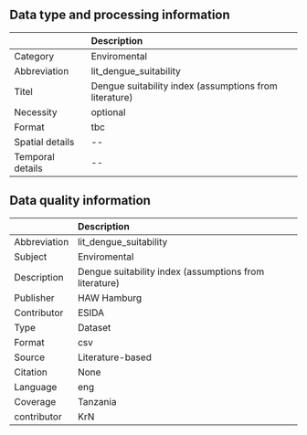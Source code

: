 ## Data type and processing information 

|                  | Description                                            |
|:-----------------|:-------------------------------------------------------|
| Category         | Enviromental                                           |
| Abbreviation     | lit_dengue_suitability                                 |
| Titel            | Dengue suitability index (assumptions from literature) |
| Necessity        | optional                                               |
| Format           | tbc                                                    |
| Spatial details  | --                                                     |
| Temporal details | --                                                     |

## Data quality information 

|              | Description                                            |
|:-------------|:-------------------------------------------------------|
| Abbreviation | lit_dengue_suitability                                 |
| Subject      | Enviromental                                           |
| Description  | Dengue suitability index (assumptions from literature) |
| Publisher    | HAW Hamburg                                            |
| Contributor  | ESIDA                                                  |
| Type         | Dataset                                                |
| Format       | csv                                                    |
| Source       | Literature-based                                       |
| Citation     | None                                                   |
| Language     | eng                                                    |
| Coverage     | Tanzania                                               |
| contributor  | KrN                                                    |